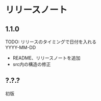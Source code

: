 # リリースノート

## 1.1.0

TODO: リリースのタイミングで日付を入れる  
YYYY-MM-DD

- README、リリースノートを追加
- src内の構造の修正

## ?.?.?

初版
